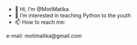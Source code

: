 - 👋 Hi, I’m @MotiMatika
- 👀 I’m interested in teaching Python to the youth
- 📫 How to reach me:
<break/>
    e-mail: motimatika@gmail.com

<!---
MotiMatika/MotiMatika is a ✨ special ✨ repository because its `README.md` (this file) appears on your GitHub profile.
You can click the Preview link to take a look at your changes.
--->
